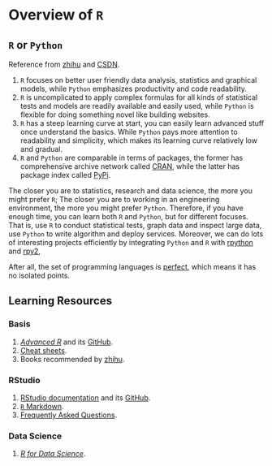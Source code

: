 # Overview of `R`
## `R` or `Python`
Reference from [zhihu](https://www.zhihu.com/question/58602964) and [CSDN](https://blog.csdn.net/sanqima/article/details/50450189).

1. `R` focuses on better user friendly data analysis, statistics and graphical models, while `Python` emphasizes productivity and code readability.
2. `R` is uncomplicated to apply complex formulas for all kinds of statistical tests and models are readily available and easily used, while `Python` is flexible for doing something novel like building websites.
3. `R` has a steep learning curve at start, you can easily learn advanced stuff once understand the basics. While `Python` pays more attention to readability and simplicity, which makes its learning curve relatively low and gradual.
4. `R` and `Python` are comparable in terms of packages, the former has comprehensive archive network called [CRAN](https://cran.r-project.org/), while the latter has package index called [PyPi](http://pypi.python.org/).

The closer you are to statistics, research and data science, the more you might prefer `R`; The closer you are to working in an engineering environment, the more you might prefer `Python`.
Therefore, if you have enough time, you can learn both `R` and `Python`, but for different focuses. That is, use `R` to conduct statistical tests, graph data and inspect large data, use `Python` to write algorithm and deploy services.
Moreover, we can do lots of interesting projects efficiently by integrating `Python` and `R` with [rpython](http://rpython.r-forge.r-project.org/) and [rpy2](https://pypi.org/project/rpy2/), 

After all, the set of programming languages is [perfect](http://mathworld.wolfram.com/PerfectSet.html), which means it has no isolated points.


## Learning Resources
### Basis
1. [*Advanced R*](https://adv-r.hadley.nz/) and its [GitHub](https://github.com/hadley/adv-r).
2. [Cheat sheets](https://www.rstudio.com/resources/cheatsheets/).
3. Books recommended by [zhihu](https://www.zhihu.com/question/21654166).

### RStudio
1. [RStudio documentation](http://www.rstudio.com/ide/docs/) and its [GitHub](https://github.com/rstudio/rstudio).
2. [`R` Markdown](https://rmarkdown.rstudio.com/lesson-1.html).
3. [Frequently Asked Questions](https://support.rstudio.com/hc/en-us).

### Data Science
1. [*R for Data Science*](https://r4ds.had.co.nz/).
